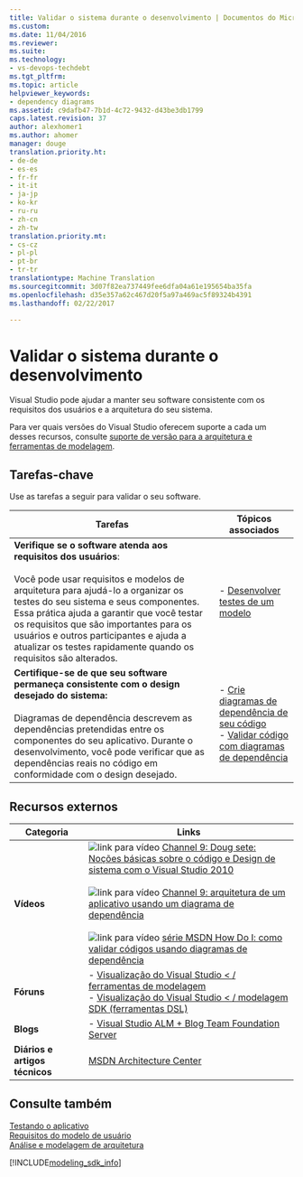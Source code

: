 ```yaml
---
title: Validar o sistema durante o desenvolvimento | Documentos do Microsoft
ms.custom: 
ms.date: 11/04/2016
ms.reviewer: 
ms.suite: 
ms.technology:
- vs-devops-techdebt
ms.tgt_pltfrm: 
ms.topic: article
helpviewer_keywords:
- dependency diagrams
ms.assetid: c9dafb47-7b1d-4c72-9432-d43be3db1799
caps.latest.revision: 37
author: alexhomer1
ms.author: ahomer
manager: douge
translation.priority.ht:
- de-de
- es-es
- fr-fr
- it-it
- ja-jp
- ko-kr
- ru-ru
- zh-cn
- zh-tw
translation.priority.mt:
- cs-cz
- pl-pl
- pt-br
- tr-tr
translationtype: Machine Translation
ms.sourcegitcommit: 3d07f82ea737449fee6dfa04a61e195654ba35fa
ms.openlocfilehash: d35e357a62c467d20f5a97a469ac5f89324b4391
ms.lasthandoff: 02/22/2017

---
```

# <a name="validate-your-system-during-development"></a>Validar o sistema durante o desenvolvimento
Visual Studio pode ajudar a manter seu software consistente com os requisitos dos usuários e a arquitetura do seu sistema.  
  
 Para ver quais versões do Visual Studio oferecem suporte a cada um desses recursos, consulte [suporte de versão para a arquitetura e ferramentas de modelagem](../modeling/what-s-new-for-design-in-visual-studio.md#VersionSupport).  
  
## <a name="key-tasks"></a>Tarefas-chave  
 Use as tarefas a seguir para validar o seu software.  
  
|**Tarefas**|**Tópicos associados**|  
|---------------|---------------------------|  
|**Verifique se o software atenda aos requisitos dos usuários**:<br /><br /> Você pode usar requisitos e modelos de arquitetura para ajudá-lo a organizar os testes do seu sistema e seus componentes. Essa prática ajuda a garantir que você testar os requisitos que são importantes para os usuários e outros participantes e ajuda a atualizar os testes rapidamente quando os requisitos são alterados.|-   [Desenvolver testes de um modelo](../modeling/develop-tests-from-a-model.md)|  
|**Certifique-se de que seu software permaneça consistente com o design desejado do sistema:**<br /><br /> Diagramas de dependência descrevem as dependências pretendidas entre os componentes do seu aplicativo. Durante o desenvolvimento, você pode verificar que as dependências reais no código em conformidade com o design desejado.|-   [Crie diagramas de dependência de seu código](../modeling/create-layer-diagrams-from-your-code.md)<br />-   [Validar código com diagramas de dependência](../modeling/validate-code-with-layer-diagrams.md)|  
  
## <a name="external-resources"></a>Recursos externos  
  
|**Categoria**|**Links**|  
|------------------|---------------|  
|**Vídeos**|![link para vídeo](~/data-tools/media/playvideo.gif "PlayVideo") [Channel 9: Doug sete: Noções básicas sobre o código e Design de sistema com o Visual Studio 2010](http://go.microsoft.com/fwlink/?LinkId=216100)<br /><br /> ![link para vídeo](~/data-tools/media/playvideo.gif "PlayVideo") [Channel 9: arquitetura de um aplicativo usando um diagrama de dependência](http://go.microsoft.com/fwlink/?LinkID=201117)<br /><br /> ![link para vídeo](~/data-tools/media/playvideo.gif "PlayVideo") [série MSDN How Do I: como validar códigos usando diagramas de dependência](http://go.microsoft.com/fwlink/?LinkID=214405)|  
|**Fóruns**|-   [Visualização do Visual Studio < / ferramentas de modelagem](http://go.microsoft.com/fwlink/?LinkId=184720)<br />-   [Visualização do Visual Studio < / modelagem SDK (ferramentas DSL)](http://go.microsoft.com/fwlink/?LinkId=184721)|  
|**Blogs**|-   [Visual Studio ALM + Blog Team Foundation Server](http://go.microsoft.com/fwlink/?LinkID=201340)|  
|**Diários e artigos técnicos**|[MSDN Architecture Center](http://go.microsoft.com/fwlink/?LinkId=201343)|  
  
## <a name="see-also"></a>Consulte também  
 [Testando o aplicativo](https://www.visualstudio.com/en-gb/docs/test/overview)   
 [Requisitos do modelo de usuário](../modeling/model-user-requirements.md)   
 [Análise e modelagem de arquitetura](../modeling/analyze-and-model-your-architecture.md)

[!INCLUDE[modeling_sdk_info](includes/modeling_sdk_info.md)]


